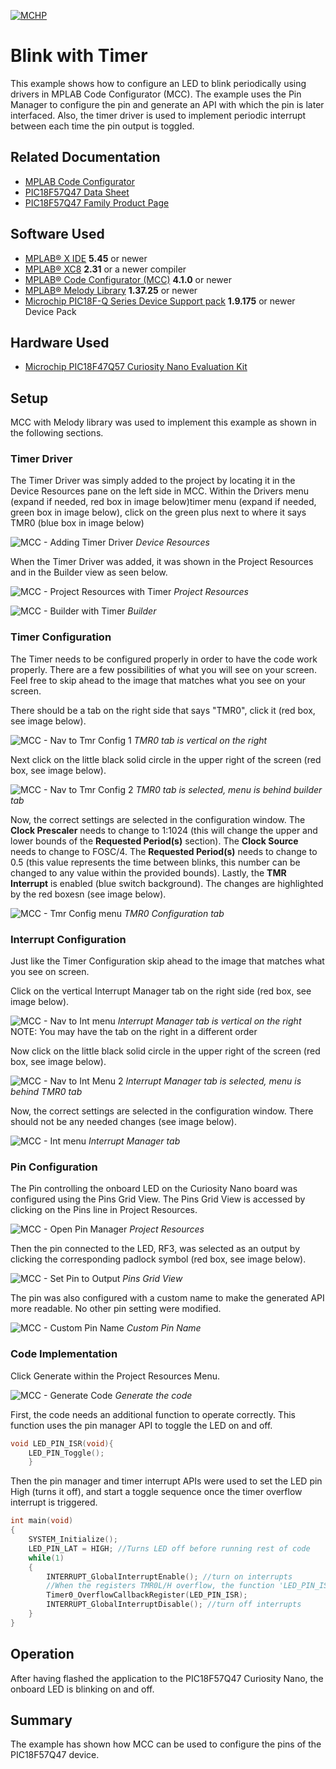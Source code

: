 <!-- Please do not change this logo with link -->
[![MCHP](images/microchip.png)](https://www.microchip.com)

# Blink with Timer

This example shows how to configure an LED to blink periodically using drivers in MPLAB Code Configurator (MCC). The example uses the Pin Manager to configure the pin and generate an API with which the pin is later interfaced. Also, the timer driver is used to implement periodic interrupt between each time the pin output is toggled.

## Related Documentation

- [MPLAB Code Configurator](https://www.microchip.com/en-us/development-tools-tools-and-software/embedded-software-center/mplab-code-configurator)
- [PIC18F57Q47 Data Sheet](https://ww1.microchip.com/downloads/en/DeviceDoc/PIC18F27-47-57Q43-Data-Sheet-DS40002147E.pdf)
- [PIC18F57Q47 Family Product Page](https://www.microchip.com/wwwproducts/en/PIC18F57Q43)

## Software Used

- [MPLAB® X IDE](http://www.microchip.com/mplab/mplab-x-ide) **5.45** or newer
- [MPLAB® XC8](http://www.microchip.com/mplab/compilers) **2.31** or a newer compiler 
- [MPLAB® Code Configurator (MCC)](https://www.microchip.com/mplab/mplab-code-configurator) **4.1.0** or newer 
- [MPLAB® Melody Library](https://www.microchip.com/en-us/development-tools-tools-and-software/embedded-software-center/mplab-code-configurator) **1.37.25** or newer
- [Microchip PIC18F-Q Series Device Support pack](https://packs.download.microchip.com/) **1.9.175** or newer Device Pack

## Hardware Used
- [Microchip PIC18F47Q57 Curiosity Nano Evaluation Kit](https://www.microchip.com/Developmenttools/ProductDetails/DM164150)

## Setup
MCC with Melody library was used to implement this example as shown in the following sections.

### Timer Driver
The Timer Driver was simply added to the project by locating it in the Device Resources pane on the left side in MCC. Within the Drivers menu (expand if needed, red box in image below)timer menu (expand if needed, green box in image below), click on the green plus next to where it says TMR0 (blue box in image below)

![MCC - Adding Timer Driver](images/MCC_add_timer_driver.PNG)
*Device Resources*

When the Timer Driver was added, it was shown in the Project Resources and in the Builder view as seen below.

![MCC - Project Resources with Timer](images/MCC_project_resources_tmr_added.PNG)
*Project Resources*

![MCC - Builder with Timer](images/MCC_builder_tmr_added.PNG)
*Builder*

### Timer Configuration
The Timer needs to be configured properly in order to have the code work properly.  There are a few possibilities of what you will see on your screen.  Feel free to skip ahead to the image that matches what you see on your screen.

There should be a tab on the right side that says "TMR0", click it (red box, see image below).

![MCC - Nav to Tmr Config 1](images/MCC_nav_to_tmr_config_1.PNG)
*TMR0 tab is vertical on the right*

Next click on the little black solid circle in the upper right of the screen (red box, see image below).

![MCC - Nav to Tmr Config 2](images/MCC_nav_to_tmr_config_2.PNG)
*TMR0 tab is selected, menu is behind builder tab*

Now, the correct settings are selected in the configuration window.  The **Clock Prescaler** needs to change to 1:1024 (this will change the upper and lower bounds of the **Requested Period(s)** section).  The **Clock Source** needs to change to FOSC/4.  The **Requested Period(s)** needs to change to 0.5 (this value represents the time between blinks, this number can be changed to any value within the provided bounds).  Lastly, the **TMR Interrupt** is enabled (blue switch background).  The changes are highlighted by the red boxesn (see image below).

![MCC - Tmr Config menu](images/MCC_tmr_config_menu.PNG)
*TMR0 Configuration tab*

### Interrupt Configuration
Just like the Timer Configuration skip ahead to the image that matches what you see on screen.

Click on the vertical Interrupt Manager tab on the right side (red box, see image below).

![MCC - Nav to Int menu](images/MCC_nav_to_int_menu_1.PNG)
*Interrupt Manager tab is vertical on the right*
NOTE: You may have the tab on the right in a different order

Now click on the little black solid circle in the upper right of the screen (red box, see image below).

![MCC - Nav to Int Menu 2](images/MCC_nav_to_int_menu_2.PNG)
*Interrupt Manager tab is selected, menu is behind TMR0 tab*

Now, the correct settings are selected in the configuration window.  There should not be any needed changes (see image below).

![MCC - Int menu](images/MCC_Int_menu.PNG)
*Interrupt Manager tab*

### Pin Configuration
The Pin controlling the onboard LED on the Curiosity Nano board was configured using the Pins Grid View.  The Pins Grid View is accessed by clicking on the Pins line in Project Resources.

![MCC - Open Pin Manager](images/MCC_project_resources_pins.PNG)
*Project Resources*

Then the pin connected to the LED, RF3, was selected as an output by clicking the corresponding padlock symbol (red box, see image below).

![MCC - Set Pin to Output](images/MCC_pins_grid_view.PNG)
*Pins Grid View*

The pin was also configured with a custom name to make the generated API more readable.  No other pin setting were modified.

![MCC - Custom Pin Name](images/MCC_pins_custom_name.PNG)
*Custom Pin Name*

### Code Implementation
Click Generate within the Project Resources Menu.

![MCC - Generate Code](images/MCC_generate_code.png)
*Generate the code*

First, the code needs an additional function to operate correctly.  This function uses the pin manager API to toggle the LED on and off.

```c
void LED_PIN_ISR(void){ 
    LED_PIN_Toggle();
    }
```
Then the pin manager and timer interrupt APIs were used to set the LED pin High (turns it off), and start a toggle sequence once the timer overflow interrupt is triggered.

```c
int main(void)
{
    SYSTEM_Initialize();
    LED_PIN_LAT = HIGH; //Turns LED off before running rest of code
    while(1)
    {
        INTERRUPT_GlobalInterruptEnable(); //turn on interrupts
        //When the registers TMR0L/H overflow, the function 'LED_PIN_ISR' gets executed
        Timer0_OverflowCallbackRegister(LED_PIN_ISR); 
        INTERRUPT_GlobalInterruptDisable(); //turn off interrupts
    }    
}
```
## Operation
After having flashed the application to the PIC18F57Q47 Curiosity Nano, the onboard LED is blinking on and off.

## Summary

The example has shown how MCC can be used to configure the pins of the PIC18F57Q47 device.
